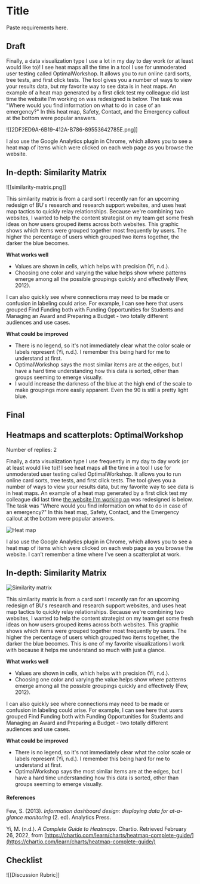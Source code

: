 # Title
Paste requirements here.

## Draft
Finally, a data visualization type I use a lot in my day to day work (or at least would like to)! I see heat maps all the time in a tool I use for unmoderated user testing called OptimalWorkshop. It allows you to run online card sorts, tree tests, and first click tests. The tool gives you a number of ways to view your results data, but my favorite way to see data is in heat maps. An example of a heat map generated by a first click test my colleague did last time the website I'm working on was redesigned is below. The task was "Where would you find information on what to do in case of an emergency?" In this heat map, Safety, Contact, and the Emergency callout at the bottom were popular answers.

![[2DF2ED9A-6B19-412A-B786-89553642785E.png]]

I also use the Google Analytics plugin in Chrome, which allows you to see a heat map of items which were clicked on each web page as you browse the website.

## In-depth: Similarity Matrix

![[similarity-matrix.png]]

This similarity matrix is from a card sort I recently ran for an upcoming redesign of BU's research and research support websites, and uses heat map tactics to quickly relay relationships. Because we're combining two websites, I wanted to help the content strategist on my team get some fresh ideas on how users grouped items across both websites. This graphic shows which items were grouped together most frequently by users. The higher the percentage of users which grouped two items together, the darker the blue becomes. 

**What works well**
- Values are shown in cells, which helps with precision (Yi, n.d.).
- Choosing one color and varying the value helps show where patterns emerge among all the possible groupings quickly and effectively  (Few, 2012). 

I can also quickly see where connections may need to be made or confusion in labeling could arise. For example, I can see here that users grouped Find Funding both with Funding Opportunities for Students and Managing an Award and Preparing a Budget - two totally different audiences and use cases. 

**What could be improved**
- There is no legend, so it's not immediately clear what the color scale or labels represent (Yi, n.d.). I remember this being hard for me to understand at first.
- OptimalWorkshop says the most similar items are at the edges, but I have a hard time understanding how this data is sorted, other than groups seeming to emerge visually.
- I would increase the darkness of the blue at the high end of the scale to make groupings more easily apparent. Even the 90 is still a pretty light blue.

## Final
## Heatmaps and scatterplots: OptimalWorkshop

Number of replies: 2

Finally, a data visualization type I use frequently in my day to day work (or at least would like to)! I see heat maps all the time in a tool I use for unmoderated user testing called OptimalWorkshop. It allows you to run online card sorts, tree tests, and first click tests. The tool gives you a number of ways to view your results data, but my favorite way to see data is in heat maps. An example of a heat map generated by a first click test my colleague did last time [the website I'm working on](https://www.bu.edu/researchsupport/) was redesigned is below. The task was "Where would you find information on what to do in case of an emergency?" In this heat map, Safety, Contact, and the Emergency callout at the bottom were popular answers.

  

![Heat map](https://moodle2.brandeis.edu/pluginfile.php/2693833/mod_forum/post/1404708/3D94B52E-6081-47DC-9353-9130054431E5.png)  

  

I also use the Google Analytics plugin in Chrome, which allows you to see a heat map of items which were clicked on each web page as you browse the website. I can’t remember a time where I’ve seen a scatterplot at work.

  

## In-depth: Similarity Matrix

  

![Similarity matrix](https://moodle2.brandeis.edu/pluginfile.php/2693833/mod_forum/post/1404708/similarity-matrix.png)  

  

This similarity matrix is from a card sort I recently ran for an upcoming redesign of BU's research and research support websites, and uses heat map tactics to quickly relay relationships. Because we're combining two websites, I wanted to help the content strategist on my team get some fresh ideas on how users grouped items across both websites. This graphic shows which items were grouped together most frequently by users. The higher the percentage of users which grouped two items together, the darker the blue becomes. This is one of my favorite visualizations I work with because it helps me understand so much with just a glance.

**What works well**

-   Values are shown in cells, which helps with precision (Yi, n.d.).
-   Choosing one color and varying the value helps show where patterns emerge among all the possible groupings quickly and effectively (Few, 2012). 

  

I can also quickly see where connections may need to be made or confusion in labeling could arise. For example, I can see here that users grouped Find Funding both with Funding Opportunities for Students and Managing an Award and Preparing a Budget - two totally different audiences and use cases. 

**What could be improved**

-   There is no legend, so it's not immediately clear what the color scale or labels represent (Yi, n.d.). I remember this being hard for me to understand at first.
-   OptimalWorkshop says the most similar items are at the edges, but I have a hard time understanding how this data is sorted, other than groups seeming to emerge visually.

  

#### References

Few, S. (2013). _Information dashboard design: displaying data for at-a-glance monitoring_ (2. ed). Analytics Press.

  

Yi, M. (n.d.). _A Complete Guide to Heatmaps_. Chartio. Retrieved February 26, 2022, from [https://chartio.com/learn/charts/heatmap-complete-guide/](https://chartio.com/learn/charts/heatmap-complete-guide/)

## Checklist
![[Discussion Rubric]]